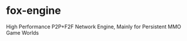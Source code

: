 fox-engine
==========

High Performance P2P+F2F Network Engine, Mainly for Persistent MMO Game Worlds
